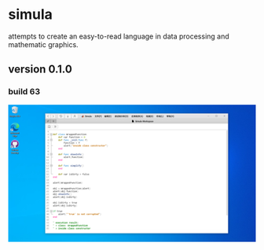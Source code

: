 # simula
attempts to create an easy-to-read language in data processing and mathematic graphics.

## version 0.1.0
### build 63
![screenshot of 0.1.0-b63](./.github/screenshots/0.1-build-63.png)
